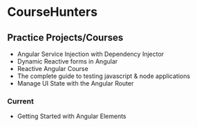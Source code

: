 # CourseHunters

## Practice Projects/Courses

- Angular Service Injection with Dependency Injector
- Dynamic Reactive forms in Angular
- Reactive Angular Course
- The complete guide to testing javascript & node applications
- Manage UI State with the Angular Router

### Current

- Getting Started with Angular Elements
